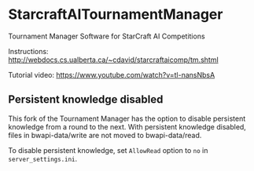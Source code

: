 # StarcraftAITournamentManager
Tournament Manager Software for StarCraft AI Competitions

Instructions: http://webdocs.cs.ualberta.ca/~cdavid/starcraftaicomp/tm.shtml

Tutorial video: https://www.youtube.com/watch?v=tl-nansNbsA

## Persistent knowledge disabled

This fork of the Tournament Manager has the option to disable persistent knowledge from a round to the next. With persistent knowledge disabled, files in bwapi-data/write are not moved to bwapi-data/read.

To disable persistent knowledge, set `AllowRead` option to `no` in `server_settings.ini`.
